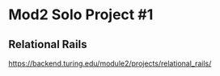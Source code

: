 # Mod2 Solo Project #1
## Relational Rails

https://backend.turing.edu/module2/projects/relational_rails/
